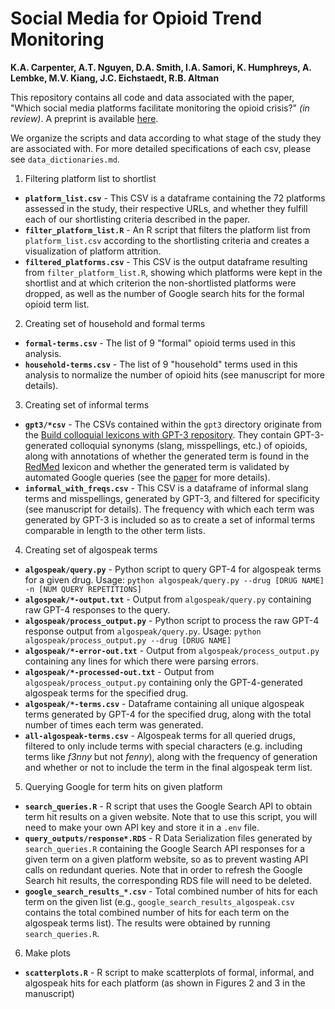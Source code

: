 # Social Media for Opioid Trend Monitoring
**K.A. Carpenter, A.T. Nguyen, D.A. Smith, I.A. Samori, K. Humphreys, A. Lembke, M.V. Kiang, J.C. Eichstaedt, R.B. Altman**

This repository contains all code and data associated with the paper, "Which social media platforms facilitate monitoring the opioid crisis?" *(in review)*. A preprint is available [here](https://www.medrxiv.org/content/10.1101/2024.07.06.24310035v2).

We organize the scripts and data according to what stage of the study they are associated with. For more detailed specifications of each csv, please see `data_dictionaries.md`.

1. Filtering platform list to shortlist
- **`platform_list.csv`** - This CSV is a dataframe containing the 72 platforms assessed in the study, their respective URLs, and whether they fulfill each of our shortlisting criteria described in the paper.
- **`filter_platform_list.R`** - An R script that filters the platform list from `platform_list.csv` according to the shortlisting criteria and creates a visualization of platform attrition.
- **`filtered_platforms.csv`** - This CSV is the output dataframe resulting from `filter_platform_list.R`, showing which platforms were kept in the shortlist and at which criterion the non-shortlisted platforms were dropped, as well as the number of Google search hits for the formal opioid term list.

2. Creating set of household and formal terms
- **`formal-terms.csv`** - The list of 9 "formal" opioid terms used in this analysis.
- **`household-terms.csv`** - The list of 9 "household" terms used in this analysis to normalize the number of opioid hits (see manuscript for more details).

3. Creating set of informal terms
- **`gpt3/*csv`** - The CSVs contained within the `gpt3` directory originate from the [Build colloquial lexicons with GPT-3 repository](https://github.com/kristycarp/gpt3-lexicon). They contain GPT-3-generated colloquial synonyms (slang, misspellings, etc.) of opioids, along with annotations of whether the generated term is found in the [RedMed](https://github.com/alavertu/redmed) lexicon and whether the generated term is validated by automated Google queries (see the [paper](https://www.mdpi.com/2218-273X/13/2/387) for more details).
- **`informal_with_freqs.csv`** - This CSV is a dataframe of informal slang terms and misspellings, generated by GPT-3, and filtered for specificity (see manuscript for details). The frequency with which each term was generated by GPT-3 is included so as to create a set of informal terms comparable in length to the other term lists.

4. Creating set of algospeak terms
- **`algospeak/query.py`** - Python script to query GPT-4 for algospeak terms for a given drug. Usage: `python algospeak/query.py --drug [DRUG NAME] -n [NUM QUERY REPETITIONS]`
- **`algospeak/*-output.txt`** - Output from `algospeak/query.py` containing raw GPT-4 responses to the query.
- **`algospeak/process_output.py`** - Python script to process the raw GPT-4 response output from `algospeak/query.py`. Usage: `python algospeak/process_output.py --drug [DRUG NAME]`
- **`algospeak/*-error-out.txt`** - Output from `algospeak/process_output.py` containing any lines for which there were parsing errors.
- **`algospeak/*-processed-out.txt`** - Output from `algospeak/process_output.py` containing only the GPT-4-generated algospeak terms for the specified drug.
- **`algospeak/*-terms.csv`** - Dataframe containing all unique algospeak terms generated by GPT-4 for the specified drug, along with the total number of times each term was generated. 
- **`all-algospeak-terms.csv`** - Algospeak terms for all queried drugs, filtered to only include terms with special characters (e.g. including terms like *f3nny* but not *fenny*), along with the frequency of generation and whether or not to include the term in the final algospeak term list.

5. Querying Google for term hits on given platform
- **`search_queries.R`** - R script that uses the Google Search API to obtain term hit results on a given website. Note that to use this script, you will need to make your own API key and store it in a `.env` file.
- **`query_outputs/response*.RDS`** - R Data Serialization files generated by `search_queries.R` containing the Google Search API responses for a given term on a given platform website, so as to prevent wasting API calls on redundant queries. Note that in order to refresh the Google Search hit results, the corresponding RDS file will need to be deleted.
- **`google_search_results_*.csv`** - Total combined number of hits for each term on the given list (e.g., `google_search_results_algospeak.csv` contains the total combined number of hits for each term on the algospeak terms list). The results were obtained by running `search_queries.R`.

6. Make plots
- **`scatterplots.R`** - R script to make scatterplots of formal, informal, and algospeak hits for each platform (as shown in Figures 2 and 3 in the manuscript)

